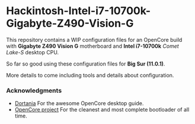 # Hackintosh-Intel-i7-10700k-Gigabyte-Z490-Vision-G

This repository contains a WIP configuration files for an OpenCore build with **Gigabyte Z490 Vision G** motherboard and **Intel i7-10700k** *Comet Lake-S* desktop CPU.

So far so good using these configuration files for **Big Sur (11.0.1)**.

More details to come including tools and details about configuration.

### Acknowledgments

- [Dortania](https://github.com/dortania) For the awesome OpenCore desktop guide.
- [OpenCore project](https://github.com/OpenCorePkg) For the cleanest and most complete bootloader of all time.

